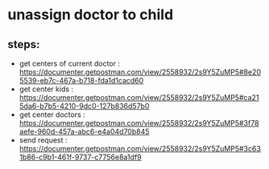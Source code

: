 # unassign doctor to child
## steps: 
* get centers of current doctor : https://documenter.getpostman.com/view/2558932/2s9Y5ZuMP5#8e205539-eb7c-467a-b718-fda1d1cacd60
* get center kids : https://documenter.getpostman.com/view/2558932/2s9Y5ZuMP5#ca215da6-b7b5-4210-9dc0-127b836d57b0
* get center doctors : https://documenter.getpostman.com/view/2558932/2s9Y5ZuMP5#3f78aefe-960d-457a-abc6-e4a04d70b845
* send request : https://documenter.getpostman.com/view/2558932/2s9Y5ZuMP5#3c631b86-c9b1-461f-9737-c7756e8a1df9